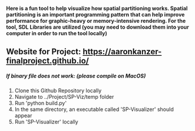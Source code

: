 #### Here is a fun tool to help visualize how spatial partitioning works. Spatial partitioning is an important programming pattern that can help improve performance for graphic-heavy or memory-intensive rendering. For the tool, SDL Libraries are utilized (you may need to download them into your computer in order to run the tool locally)

## Website for Project: https://aaronkanzer-finalproject.github.io/

##### If binary file does not work: (please compile on MacOS)

1. Clone this Github Repository locally
2. Navigate to ../Project/SP-Viz/temp folder
3. Run 'python build.py'
4. In the same directory, an executable called 'SP-Visualizer' should appear
5. Run 'SP-Visualizer' locally

